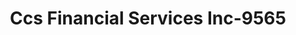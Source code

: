---
f_zip-code: 33060
f_state-code: FL
title: Ccs Financial Services Inc-9565
f_phone: 954-786-2912
f_city-only: Pompano Beach
f_address: 333 W Atlantic Blvd Pompano Beach
f_location-unique-id: '9565'
slug: ccs-financial-services-inc-9565
updated-on: '2024-05-30T13:46:58.046Z'
created-on: '2024-05-30T13:36:59.803Z'
published-on: '2024-05-30T13:54:32.469Z'
f_city-state: cms/city/pompano-beach-fl.md
f_company: cms/company/ccs-financial-services-inc.md
f_state: cms/state/florida.md
layout: '[payday-loan].html'
tags: payday-loan
---